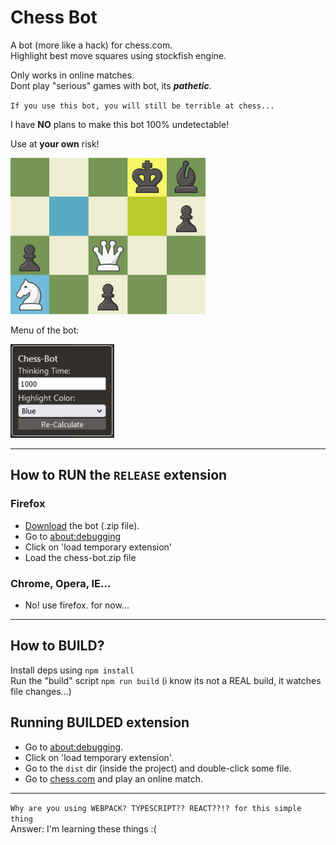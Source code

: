 # Chess Bot

A bot (more like a hack) for chess.com.<br>
Highlight best move squares using stockfish engine.

Only works in online matches.<br>
Dont play "serious" games with bot, its _**pathetic**_.

`If you use this bot, you will still be terrible at chess...`

I have **NO** plans to make this bot 100% undetectable!

Use at **your own** risk!

<img height=250 src="images/banner.png">

Menu of the bot:

<img height=150 src="images/menu.png">

---

## How to RUN the `RELEASE` extension

### Firefox

- [Download](https://github.com/vanflux/chess-bot/releases/download/chess-bot-pre/chess-bot.zip) the bot (.zip file).
- Go to [about:debugging](about:debugging)
- Click on 'load temporary extension'
- Load the chess-bot.zip file

### Chrome, Opera, IE...

- No! use firefox. for now...

---

## How to BUILD?

Install deps using `npm install`<br>
Run the "build" script `npm run build` (i know its not a REAL build, it watches file changes...)

## Running BUILDED extension

- Go to [about:debugging](about:debugging).
- Click on 'load temporary extension'.
- Go to the `dist` dir (inside the project) and double-click some file.
- Go to [chess.com](chess.com) and play an online match.

---

`Why are you using WEBPACK? TYPESCRIPT?? REACT??!? for this simple thing`<br>
Answer: I'm learning these things :(
